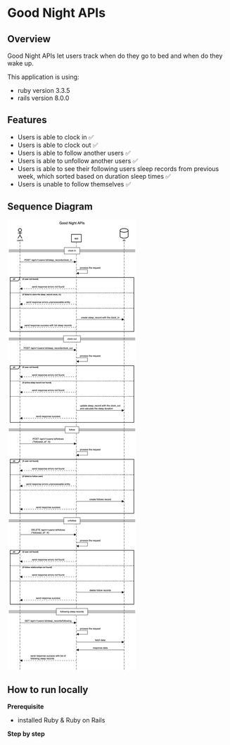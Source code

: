 # Good Night APIs

## Overview
Good Night APIs let users track when do they go to bed and when do they wake up.

This application is using:
- ruby version 3.3.5
- rails version 8.0.0

## Features
- Users is able to clock in ✅ 
- Users is able to clock out ✅ 
- Users is able to follow another users ✅ 
- Users is able to unfollow another users ✅ 
- Users is able to see their following users sleep records from previous week, which sorted based on duration sleep times ✅
- Users is unable to follow themselves ✅ 

## Sequence Diagram

![alt text](<Good Night APIs.png>)

## How to run locally

**Prerequisite**
- installed Ruby & Ruby on Rails

**Step by step**